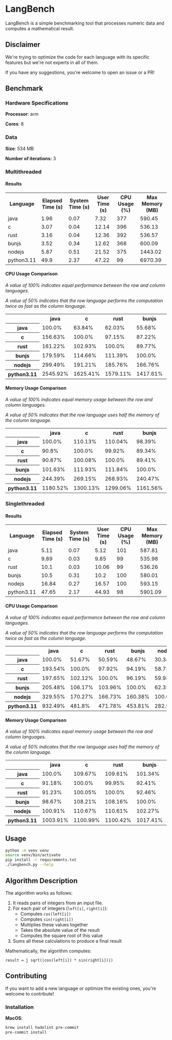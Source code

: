 # LangBench

LangBench is a simple benchmarking tool that processes numeric data and computes a mathematical result.

## Disclaimer

We're trying to optimize the code for each language with its specific features but
we're not experts in all of them.

If you have any suggestions, you're welcome to open an issue or a PR!

## Benchmark

### Hardware Specifications

**Processor**: arm

**Cores**: 8

### Data

**Size**: 534 MB

**Number of iterations:** 3

### Multithreaded

#### Results

<table><tr><th>Language</th><th>Elapsed Time (s)</th><th>System Time (s)</th><th>User Time (s)</th><th>CPU Usage (%)</th><th>Max Memory (MB)</th></tr><tr><td>java</td><td>1.96</td><td>0.07</td><td>7.32</td><td>377</td><td>590.45</td></tr><tr><td>c</td><td>3.07</td><td>0.04</td><td>12.14</td><td>396</td><td>536.13</td></tr><tr><td>rust</td><td>3.16</td><td>0.04</td><td>12.36</td><td>392</td><td>536.57</td></tr><tr><td>bunjs</td><td>3.52</td><td>0.34</td><td>12.62</td><td>368</td><td>600.09</td></tr><tr><td>nodejs</td><td>5.87</td><td>0.51</td><td>21.52</td><td>375</td><td>1443.02</td></tr><tr><td>python3.11</td><td>49.9</td><td>2.37</td><td>47.22</td><td>99</td><td>6970.39</td></tr></table>

#### CPU Usage Comparison

*A value of 100% indicates equal performance between the row and column languages.*

*A value of 50% indicates that the row language performs the computation twice as fast as the column language.*

<table><tr><th></th><th>java</th><th>c</th><th>rust</th><th>bunjs</th><th>nodejs</th><th>python3.11</th></tr><tr><th>java</th><td>100.0%</td><td>63.84%</td><td>62.03%</td><td>55.68%</td><td>33.39%</td><td>3.93%</td></tr><tr><th>c</th><td>156.63%</td><td>100.0%</td><td>97.15%</td><td>87.22%</td><td>52.3%</td><td>6.15%</td></tr><tr><th>rust</th><td>161.22%</td><td>102.93%</td><td>100.0%</td><td>89.77%</td><td>53.83%</td><td>6.33%</td></tr><tr><th>bunjs</th><td>179.59%</td><td>114.66%</td><td>111.39%</td><td>100.0%</td><td>59.97%</td><td>7.05%</td></tr><tr><th>nodejs</th><td>299.49%</td><td>191.21%</td><td>185.76%</td><td>166.76%</td><td>100.0%</td><td>11.76%</td></tr><tr><th>python3.11</th><td>2545.92%</td><td>1625.41%</td><td>1579.11%</td><td>1417.61%</td><td>850.09%</td><td>100.0%</td></tr></table>

#### Memory Usage Comparison

*A value of 100% indicates equal memory usage between the row and column languages.*

*A value of 50% indicates that the row language uses half the memory of the column language.*

<table><tr><th></th><th>java</th><th>c</th><th>rust</th><th>bunjs</th><th>nodejs</th><th>python3.11</th></tr><tr><th>java</th><td>100.0%</td><td>110.13%</td><td>110.04%</td><td>98.39%</td><td>40.92%</td><td>8.47%</td></tr><tr><th>c</th><td>90.8%</td><td>100.0%</td><td>99.92%</td><td>89.34%</td><td>37.15%</td><td>7.69%</td></tr><tr><th>rust</th><td>90.87%</td><td>100.08%</td><td>100.0%</td><td>89.41%</td><td>37.18%</td><td>7.7%</td></tr><tr><th>bunjs</th><td>101.63%</td><td>111.93%</td><td>111.84%</td><td>100.0%</td><td>41.59%</td><td>8.61%</td></tr><tr><th>nodejs</th><td>244.39%</td><td>269.15%</td><td>268.93%</td><td>240.47%</td><td>100.0%</td><td>20.7%</td></tr><tr><th>python3.11</th><td>1180.52%</td><td>1300.13%</td><td>1299.06%</td><td>1161.56%</td><td>483.04%</td><td>100.0%</td></tr></table>

### Singlethreaded

#### Results

<table><tr><th>Language</th><th>Elapsed Time (s)</th><th>System Time (s)</th><th>User Time (s)</th><th>CPU Usage (%)</th><th>Max Memory (MB)</th></tr><tr><td>java</td><td>5.11</td><td>0.07</td><td>5.12</td><td>101</td><td>587.81</td></tr><tr><td>c</td><td>9.89</td><td>0.03</td><td>9.85</td><td>99</td><td>535.98</td></tr><tr><td>rust</td><td>10.1</td><td>0.03</td><td>10.06</td><td>99</td><td>536.26</td></tr><tr><td>bunjs</td><td>10.5</td><td>0.31</td><td>10.2</td><td>100</td><td>580.01</td></tr><tr><td>nodejs</td><td>16.84</td><td>0.27</td><td>16.57</td><td>100</td><td>593.15</td></tr><tr><td>python3.11</td><td>47.65</td><td>2.17</td><td>44.93</td><td>98</td><td>5901.09</td></tr></table>

#### CPU Usage Comparison

*A value of 100% indicates equal performance between the row and column languages.*

*A value of 50% indicates that the row language performs the computation twice as fast as the column language.*

<table><tr><th></th><th>java</th><th>c</th><th>rust</th><th>bunjs</th><th>nodejs</th><th>python3.11</th></tr><tr><th>java</th><td>100.0%</td><td>51.67%</td><td>50.59%</td><td>48.67%</td><td>30.34%</td><td>10.72%</td></tr><tr><th>c</th><td>193.54%</td><td>100.0%</td><td>97.92%</td><td>94.19%</td><td>58.73%</td><td>20.76%</td></tr><tr><th>rust</th><td>197.65%</td><td>102.12%</td><td>100.0%</td><td>96.19%</td><td>59.98%</td><td>21.2%</td></tr><tr><th>bunjs</th><td>205.48%</td><td>106.17%</td><td>103.96%</td><td>100.0%</td><td>62.35%</td><td>22.04%</td></tr><tr><th>nodejs</th><td>329.55%</td><td>170.27%</td><td>166.73%</td><td>160.38%</td><td>100.0%</td><td>35.34%</td></tr><tr><th>python3.11</th><td>932.49%</td><td>481.8%</td><td>471.78%</td><td>453.81%</td><td>282.96%</td><td>100.0%</td></tr></table>

#### Memory Usage Comparison

*A value of 100% indicates equal memory usage between the row and column languages.*

*A value of 50% indicates that the row language uses half the memory of the column language.*

<table><tr><th></th><th>java</th><th>c</th><th>rust</th><th>bunjs</th><th>nodejs</th><th>python3.11</th></tr><tr><th>java</th><td>100.0%</td><td>109.67%</td><td>109.61%</td><td>101.34%</td><td>99.1%</td><td>9.96%</td></tr><tr><th>c</th><td>91.18%</td><td>100.0%</td><td>99.95%</td><td>92.41%</td><td>90.36%</td><td>9.08%</td></tr><tr><th>rust</th><td>91.23%</td><td>100.05%</td><td>100.0%</td><td>92.46%</td><td>90.41%</td><td>9.09%</td></tr><tr><th>bunjs</th><td>98.67%</td><td>108.21%</td><td>108.16%</td><td>100.0%</td><td>97.78%</td><td>9.83%</td></tr><tr><th>nodejs</th><td>100.91%</td><td>110.67%</td><td>110.61%</td><td>102.27%</td><td>100.0%</td><td>10.05%</td></tr><tr><th>python3.11</th><td>1003.91%</td><td>1100.99%</td><td>1100.42%</td><td>1017.41%</td><td>994.87%</td><td>100.0%</td></tr></table>

## Usage

```bash
python -m venv venv
source venv/bin/activate
pip install -r requirements.txt
./langbench.py --help
```

## Algorithm Description

The algorithm works as follows:

1. It reads pairs of integers from an input file.
2. For each pair of integers (`left[i]`, `right[i]`):
   - Computes `cos(left[i])`
   - Computes `sin(right[i])`
   - Multiplies these values together
   - Takes the absolute value of the result
   - Computes the square root of this value
3. Sums all these calculations to produce a final result

Mathematically, the algorithm computes:

```
result = ∑ sqrt(|cos(left[i]) * sin(right[i])|)
```

## Contributing

If you want to add a new language or optimize the existing ones,
you're welcome to contribute!

### Installation

**MacOS**:

```bash
brew install hadolint pre-commit
pre-commit install
```
